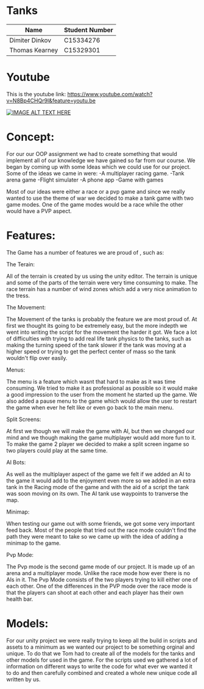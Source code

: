 # Tanks


| Name            | Student Number |
| --------------- |----------------|
| Dimiter Dinkov  | C15334276      |
| Thomas Kearney  | C15329301	   |

# Youtube

 This is the youtube link: https://www.youtube.com/watch?v=N8Bp4CHQr9I&feature=youtu.be
 
 
[![IMAGE ALT TEXT HERE](https://img.youtube.com/vi/N8Bp4CHQr9I&feature=youtu.be/0.jpg)](https://www.youtube.com/watch?v=N8Bp4CHQr9I&feature=youtu.be)

# Concept:

For our our OOP assignment we had to create something that would implement all of our knowledge we
have gained so far from our course.
We began  by coming up with some Ideas which we could use for our project. Some of the ideas we came in were:
-A multiplayer racing game.
-Tank arena game 
-Flight simulater
-A phone app
-Game with games

Most of our ideas  were either a race or a pvp game and since we really wanted to use the theme of war we 
decided to make a tank game with two game modes. One of the game modes would be a race while the other would 
have a PVP aspect.

# Features:

The Game has a number of features we are proud of , such as:

The Terain: 

All of the terrain is created by us using  the unity editor. The terrain is unique and some of the 
parts of the terrain were very time consuming to make. The race terrain has a number of wind zones
which add a very nice animation to the tress.
			
The Movement: 

The Movement of the tanks is probably the feature we are most proud of. At first we thought its
going to be extremely easy, but the more indepth we went into writing the script for the movement
the harder it got. We face a lot of difficulties with trying to add real life tank physics to the 
tanks, such as making the turning speed of the tank slower if the tank was moving at a higher speed
or trying to get the perfect center of mass so the tank wouldn't flip over easily.

Menus: 

The menu is a feature which wasnt that hard to make as it was time consuming. We tried to make it as
professional as possible so it would make a good impression to the user from the moment he started up 
the game. We also added a pause menu to the game which would allow the user to restart the game when ever 
he felt like or even go back to the main menu.
		
Split Screens: 

At first we though we will make the game with AI, but then we changed our mind and we though making
the game multiplayer would add more fun to it. To make the game 2 player we decided to make a split
screen ingame so two players could play at the same time.
		
AI Bots:
 
As well as the multiplayer aspect of the game we felt if we added an AI to the game it would add to the 
enjoyment even more so we added in an extra tank in the Racing mode of the game and with the aid of a 
script the tank was soon moving on its own. The AI tank use waypoints to tranverse the map.

Minimap:

When testing our game out with some friends, we got some very important feed back. Most of the people that
tried out the race mode couldn't find the path they were meant to take so we came up with the idea of adding
a minimap to the game.

Pvp Mode:

The Pvp mode is the second game mode of our project. It is made up of an arena and a multiplayer mode.
Unlike the race mode how ever there is no AIs in it.
The Pvp Mode consists of the two players trying to kill either one of each other. One of the differences in the
PVP mode over the race mode is that the players can shoot at each other and each player has their own health bar.

# Models:

For our unity project we were really trying to keep all the build in scripts and assets to a minimum as we wanted
our project to be something orginal and unique. To do that we Tom had to create all of the models for the tanks and
other models for used in the game. For the scripts used we gathered a lot of information on different ways to write
the code for what ever we wanted it to do and then carefully combined and created a whole new unique code all written
by us.